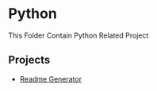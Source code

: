 # Python

This Folder Contain Python Related Project

## Projects
- [Readme Generator](ReadmeGenerator.py)